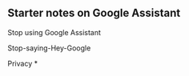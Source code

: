 ## Starter notes on Google Assistant

Stop using Google Assistant

Stop-saying-Hey-Google

Privacy
*
